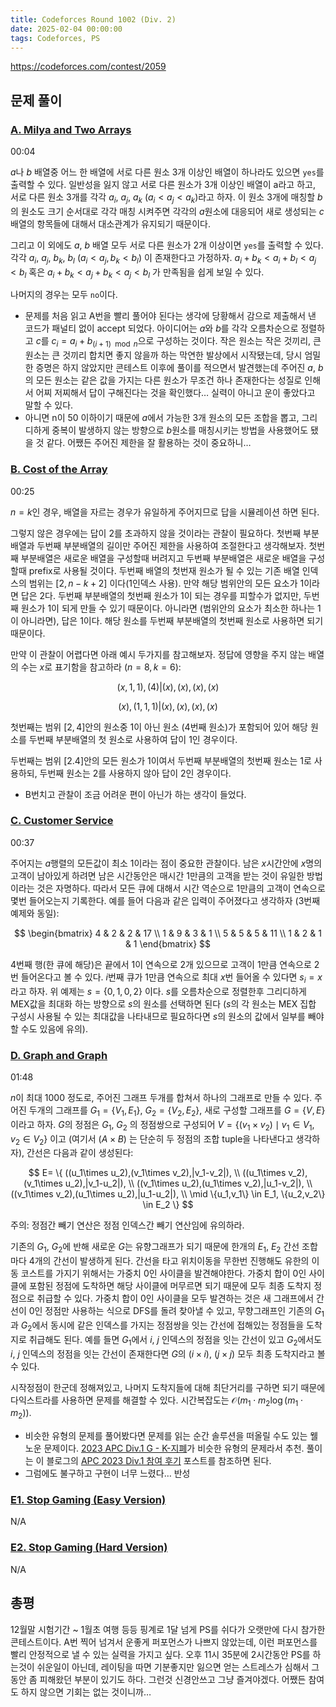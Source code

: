 ```yaml
---
title: Codeforces Round 1002 (Div. 2)
date: 2025-02-04 00:00:00
tags: Codeforces, PS
---
```


https://codeforces.com/contest/2059

## 문제 풀이

### [A. Milya and Two Arrays](https://codeforces.com/contest/2059/problem/A)

00:04

$a$나 $b$ 배열중 어느 한 배열에 서로 다른 원소 3개 이상인 배열이 하나라도 있으면 `yes`를 출력할 수 있다. 일반성을 잃지 않고 서로 다른 원소가 3개 이상인 배열이 a라고 하고, 서로 다른 원소 3개를 각각 $a_i$, $a_j$, $a_k$ ($a_i<a_j<a_k$)라고 하자. 이 원소 3개에 매칭할 $b$의 원소도 크기 순서대로 각각 매칭 시켜주면 각각의 $a$원소에 대응되어 새로 생성되는 $c$배열의 항목들에 대해서 대소관계가 유지되기 때문이다.

그리고 이 외에도 $a$, $b$ 배열 모두 서로 다른 원소가 2개 이상이면 `yes`를 출력할 수 있다. 각각 $a_i$, $a_j$, $b_k$, $b_l$ ($a_i<a_j, b_k<b_l$) 이 존재한다고 가정하자. $a_i+b_k<a_i+b_l<a_j<b_l$ 혹은 $a_i+b_k<a_j+b_k<a_j<b_l$ 가 만족됨을 쉽게 보일 수 있다.

나머지의 경우는 모두 `no`이다.

- 문제를 처음 읽고 A번을 빨리 풀어야 된다는 생각에 당황해서 감으로 제출해서 낸 코드가 패널티 없이 accept 되었다. 아이디어는 $a$와 $b$를 각각 오름차순으로 정렬하고 $c$를 $c_i=a_i+b_{(i+1)\mod{n}}$으로 구성하는 것이다. 작은 원소는 작은 것끼리, 큰 원소는 큰 것끼리 합치면 좋지 않을까 하는 막연한 발상에서 시작됐는데, 당시 엄밀한 증명은 하지 않았지만 콘테스트 이후에 풀이를 적으면서 발견했는데 주어진 $a$, $b$의 모든 원소는 같은 값을 가지는 다른 원소가 무조건 하나 존재한다는 성질로 인해서 어찌 저찌해서 답이 구해진다는 것을 확인했다… 실력이 아니고 운이 좋았다고 말할 수 있다.
- 아니면 n이 50 이하이기 때문에 $a$에서 가능한 3개 원소의 모든 조합을 뽑고, 그리디하게 중복이 발생하지 않는 방향으로 $b$원소를 매칭시키는 방법을 사용했어도 됐을 것 같다. 어쨌든 주어진 제한을 잘 활용하는 것이 중요하니…

### [B. Cost of the Array](https://codeforces.com/contest/2059/problem/B)

00:25

$n=k$인 경우, 배열을 자르는 경우가 유일하게 주어지므로 답을 시뮬레이션 하면 된다.

그렇지 않은 경우에는 답이 $2$를 초과하지 않을 것이라는 관찰이 필요하다. 첫번째 부분배열과 두번째 부분배열의 길이만 주어진 제한을 사용하여 조절한다고 생각해보자. 첫번째 부분배열은 새로운 배열을 구성할때 버려지고 두번째 부분배열은 새로운 배열을 구성할때 prefix로 사용될 것이다. 두번째 배열의 첫번재 원소가 될 수 있는 기존 배열 인덱스의 범위는 $[2, n-k+2]$ 이다(1인덱스 사용). 만약 해당 범위안의 모든 요소가 $1$이라면 답은 $2$다. 두번째 부분배열의 첫번째 원소가 $1$이 되는 경우를 피할수가 없지만, 두번째 원소가 $1$이 되게 만들 수 있기 때문이다. 아니라면 (범위안의 요소가 최소한 하나는 $1$이 아니라면), 답은 $1$이다. 해당 원소를 두번째 부분배열의 첫번째 원소로 사용하면 되기 때문이다.

만약 이 관찰이 어렵다면 아래 예시 두가지를 참고해보자. 정답에 영향을 주지 않는 배열의 수는 $x$로 표기함을 참고하라 ($n=8, k=6$):

$$
(x,1,1),(4)|(x),(x),(x),(x)
$$

$$
(x),(1,1,1)|(x),(x),(x),(x)
$$

첫번째는 범위 $[2,4]$안의 원소중 $1$이 아닌 원소 (4번째 원소)가 포함되어 있어 해당 원소를 두번째 부분배열의 첫 원소로 사용하여 답이 1인 경우이다.

두번째는 범위 $[2.4]$안의 모든 원소가 $1$이여서 두번째 부분배열의 첫번째 원소는 $1$로 사용하되, 두번째 원소는 $2$를 사용하지 않아 답이 2인 경우이다.

- B번치고 관찰이 조금 어려운 편이 아닌가 하는 생각이 들었다.

### [C. Customer Service](https://codeforces.com/contest/2059/problem/C)

00:37

주어지는 $a$행렬의 모든값이 최소 $1$이라는 점이 중요한 관찰이다. 남은 $x$시간안에 $x$명의 고객이 남아있게 하려면 남은 시간동안은 매시간 1만큼의 고객을 받는 것이 유일한 방법이라는 것은 자명하다. 따라서 모든 큐에 대해서 시간 역순으로 1만큼의 고객이 연속으로 몇번 들어오는지 기록한다. 예를 들어 다음과 같은 입력이 주어졌다고 생각하자 (3번째 예제와 동일):

$$
\begin{bmatrix}
4 & 2 & 2 & 17 \\
1 & 9 & 3 & 1 \\
5 & 5 & 5 & 11 \\
1 & 2 & 1 & 1
\end{bmatrix}
$$

4번째 행(한 큐에 해당)은 끝에서 $1$이 연속으로 $2$개 있으므로 고객이 $1$만큼 연속으로 $2$번 들어온다고 볼 수 있다. $i$번째 큐가 $1$만큼 연속으로 최대 $x$번 들어올 수 있다면 $s_i=x$ 라고 하자. 위 예제는 $s=\{0,1,0,2\}$ 이다. $s$를 오름차순으로 정렬한후 그리디하게 MEX값을 최대화 하는 방향으로 $s$의 원소를 선택하면 된다 ($s$의 각 원소는 MEX 집합 구성시 사용될 수 있는 최대값을 나타내므로 필요하다면 $s$의 원소의 값에서 일부를 빼야할 수도 있음에 유의).

### [D. Graph and Graph](https://codeforces.com/contest/2059/problem/D)

01:48

$n$이 최대 1000 정도로, 주어진 그래프 두개를 합쳐서 하나의 그래프로 만들 수 있다. 주어진 두개의 그래프를 $G_1=\{V_1,E_1\}$, $G_2=\{V_2,E_2\}$, 새로 구성할 그래프를 $G=\{V,E\}$이라고 하자. $G$의 정점은 $G_1$, $G_2$ 의 정점쌍으로 구성되어 $V = \{ (v_1 \times v_2) \mid v_1 \in V_1, v_2 \in V_2 \}$ 이고 (여기서 $(A\times B)$ 는 단순히 두 정점의 조합 tuple을 나타낸다고 생각하자), 간선은 다음과 같이 생성된다:

$$
E= \{ ((u_1\times u_2),(v_1\times v_2),|v_1-v_2|), \\
((u_1\times v_2),(v_1\times u_2),|v_1-u_2|), \\
((v_1\times u_2),(u_1\times v_2),|u_1-v_2|), \\
((v_1\times v_2),(u_1\times u_2),|u_1-u_2|), \\
 \mid \{u_1,v_1\} \in E_1, \{u_2,v_2\} \in E_2 \}
$$

주의: 정점간 빼기 연산은 정점 인덱스간 빼기 연산임에 유의하라.

기존의 $G_1$, $G_2$에 반해 새로운 $G$는 유향그래프가 되기 때문에 한개의 $E_1$, $E_2$ 간선 조합마다 4개의 간선이 발생하게 된다. 간선을 타고 위치이동을 무한번 진행해도 유한의 이동 코스트를 가지기 위해서는 가중치 $0$인 사이클을 발견해야한다. 가중치 합이 $0$인 사이클에 포함된 정점에 도착하면 해당 사이클에 머무르면 되기 때문에 모두 최종 도착지 정점으로 취급할 수 있다. 가중치 합이 $0$인 사이클을 모두 발견하는 것은 새 그래프에서 간선이 0인 정점만 사용하는 식으로 DFS를 돌려 찾아낼 수 있고, 무향그래프인 기존의 $G_1$ 과 $G_2$에서 동시에 같은 인덱스를 가지는 정점쌍을 잇는 간선에 접해있는 정점들을 도착지로 취급해도 된다. 예를 들면 $G_1$에서 $i$, $j$ 인덱스의 정점을 잇는 간선이 있고 $G_2$에서도 $i$, $j$ 인덱스의 정점을 잇는 간선이 존재한다면 $G$의 $(i\times i)$, $(j\times j)$ 모두 최종 도착지라고 볼 수 있다.

시작정점이 한군데 정해져있고, 나머지 도착지들에 대해 최단거리를 구하면 되기 때문에 다익스트라를 사용하면 문제를 해결할 수 있다. 시간복잡도는 $\mathcal{O}(m_1\cdot m_2 \log{(m_1\cdot m_2)})$.

- 비슷한 유형의 문제를 풀어봤다면 문제를 읽는 순간 솔루션을 떠올릴 수도 있는 웰노운 문제이다. [2023 APC Div.1 G - K-지폐](https://www.acmicpc.net/problem/28131)가 비슷한 유형의 문제라서 추천. 풀이는 이 블로그의 [APC 2023 Div.1 참여 후기](https://sylvesterkwon.github.io/problem-solving/apc-2023-div1/) 포스트를 참조하면 된다.
- 그럼에도 불구하고 구현이 너무 느렸다… 반성

### [E1. Stop Gaming (Easy Version)](https://codeforces.com/contest/2059/problem/E1)

N/A

### [E2. Stop Gaming (Hard Version)](https://codeforces.com/contest/2059/problem/E2)

N/A

## 총평

12월말 시험기간 ~ 1월초 여행 등등 핑계로 1달 넘게 PS를 쉬다가 오랫만에 다시 참가한 콘테스트이다. A번 찍어 넘겨서 운좋게 퍼포먼스가 나쁘지 않았는데, 이런 퍼포먼스를 빨리 안정적으로 낼 수 있는 실력을 가지고 싶다. 오후 11시 35분에 2시간동안 PS를 하는것이 쉬운일이 아닌데, 레이팅을 따면 기분좋지만 잃으면 얻는 스트레스가 심해서 그동안 좀 피해왔던 부분이 있기도 하다. 그런것 신경안쓰고 그냥 즐겨야겠다. 어쨌든 참여도 하지 않으면 기회는 없는 것이니까…